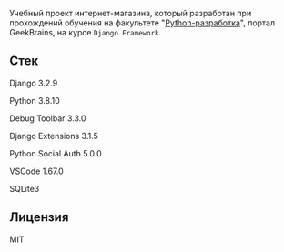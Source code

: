 Учебный проект интернет-магазина, который разработан при прохождений обучения на факультете "[Python-разработка](https://gb.ru/geek_university/python)", портал GeekBrains, на курсе `Django Framework`.

## Стек

Django 		          3.2.9

Python 		          3.8.10

Debug Toolbar 		  3.3.0

Django Extensions   3.1.5

Python Social Auth	5.0.0

VSCode			        1.67.0

SQLite3

## Лицензия

MIT
